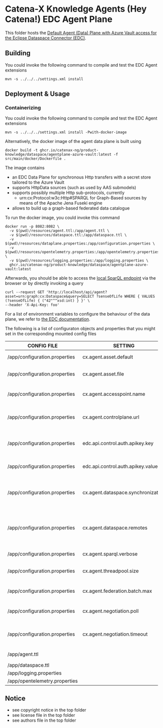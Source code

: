 # Catena-X Knowledge Agents (Hey Catena!) EDC Agent Plane

This folder hosts the [Default Agent (Data) Plane with Azure Vault access for the Eclipse Dataspace Connector (EDC)](https://projects.eclipse.org/projects/technology.dataspaceconnector).

## Building

You could invoke the following command to compile and test the EDC Agent extensions

```console
mvn -s ../../../settings.xml install
```

## Deployment & Usage

### Containerizing 

You could invoke the following command to compile and test the EDC Agent extensions

```console
mvn -s ../../../settings.xml install -Pwith-docker-image
```

Alternatively, the docker image of the agent data plane is built using

```console
docker build -t ghcr.io/catenax-ng/product-knowledge/dataspace/agentplane-azure-vault:latest -f src/main/docker/Dockerfile .
```

The image contains
* an EDC Data Plane for synchronous Http transfers with a secret store tailored to the Azure Vault
* supports HttpData sources (such as used by AAS submodels)
* supports possibly multiple Http sub-protocols, currently
  * urn:cx:Protocol:w3c:Http#SPARQL for Graph-Based sources by means of the Apache Jena Fuseki engine
* allows to build up a graph-based federated data catalogue

To run the docker image, you could invoke this command

```console
docker run -p 8082:8082 \
  -v $(pwd)/resources/agent.ttl:/app/agent.ttl \
  -v $(pwd)/resources/dataspace.ttl:/app/dataspace.ttl \
  -v $(pwd)/resources/dataplane.properties:/app/configuration.properties \
  -v $(pwd)/resources/opentelemetry.properties:/app/opentelemetry.properties \
  -v $(pwd)/resources/logging.properties:/app/logging.properties \
  ghcr.io/catenax-ng/product-knowledge/dataspace/agentplane-azure-vault:latest
````

Afterwards, you should be able to access the [local SparQL endpoint](http://localhost:8082/api/agent) via
the browser or by directly invoking a query

```console
curl --request GET 'http://localhost/api/agent?asset=urn:graph:cx:Dataspace&query=SELECT ?senseOfLife WHERE { VALUES (?senseOfLife) { ("42"^^xsd:int) } }' \
--header 'X-Api-Key: foo'
```

For a list of environment variables to configure the behaviour of the data plane, we refer to [the EDC documentation](https://github.com/catenax-ng/product-edc).

The following is a list of configuraton objects and properties that you might set in the corresponding mounted config files

| CONFIG FILE                   | SETTING                           | Required | Example                                                        | Description                                                                                         | List |
|-------------------------------|-----------------------------------|----------|----------------------------------------------------------------|-----------------------------------------------------------------------------------------------------|------|
| /app/configuration.properties | cx.agent.asset.default            |          | urn:graph:cx:Dataspace                                         | Name of the default (local) asset                                                                   |      | 
| /app/configuration.properties | cx.agent.asset.file               |          | dataspace.ttl                                                  | Name of the initial state file of the default (local) asset                                         |      | 
| /app/configuration.properties | cx.agent.accesspoint.name         |          | api                                                            | Internal name in Fuseki for the agent endpoint                                                      |      | 
| /app/configuration.properties | cx.agent.controlplane.url         | X        | http://oem-control-plane:8081/data                             | Data Management Endpoint of the consuming control plane                                             |      | 
| /app/configuration.properties | edc.api.control.auth.apikey.key   | (X)      | X-Api-Key                                                      | Authentication Header for consuming control plane                                                   |      | 
| /app/configuration.properties | edc.api.control.auth.apikey.value | (X)      |                                                                | Authentication Secret for consuming control plane                                                   |      | 
| /app/configuration.properties | cx.agent.dataspace.synchronization |          | -1/60000                                                       | If positive, number of seconds between each catalogue synchronization attempt                       |      | 
| /app/configuration.properties | cx.agent.dataspace.remotes        |          | http://consumer-edc-control:8282,http://tiera-edc-control:8282 | Comma-separated list of Business Partner Control Plane Urls (which host the IDS catalogue endpoint) |      | 
| /app/configuration.properties | cx.agent.sparql.verbose           |          | false                                                          | Controls the verbosity of the SparQL Engine)                                                        |      | 
| /app/configuration.properties | cx.agent.threadpool.size          |          | 4                                                              | Number of threads for batch/synchronisation processing                                              |      | 
| /app/configuration.properties | cx.agent.federation.batch.max     |          | 9223372036854775807                                            | Maximal number of tuples to send in one query                                                       |      | 
| /app/configuration.properties | cx.agent.negotiation.poll         |          | 1000                                                           | Number of seconds between negotiation status checks                                                 |      | 
| /app/configuration.properties | cx.agent.negotiation.timeout      |          | 30000                                                          | Number of seconds after which a pending negotiation is regarded as stale                            |      | 
| /app/agent.ttl                |                                   | x        | Fuseki engine configuration                                    | X                                                                                                   |
| /app/dataspace.ttl            |                                   |          | Initial state of triple store                                  | X                                                                                                   |
| /app/logging.properties       |                                   |          | Logging configuration                                          | X                                                                                                   |
| /app/opentelemetry.properties |                                   |          | Telemetry configuration                                        | X                                                                                                   |


## Notice

* see copyright notice in the top folder
* see license file in the top folder
* see authors file in the top folder
